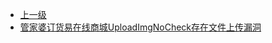 * [上一级](docs/wy876_poc/)
* [管家婆订货易在线商城UploadImgNoCheck存在文件上传漏洞](docs/wy876_poc/%E7%AE%A1%E5%AE%B6%E5%A9%86/%E7%AE%A1%E5%AE%B6%E5%A9%86%E8%AE%A2%E8%B4%A7%E6%98%93%E5%9C%A8%E7%BA%BF%E5%95%86%E5%9F%8EUploadImgNoCheck%E5%AD%98%E5%9C%A8%E6%96%87%E4%BB%B6%E4%B8%8A%E4%BC%A0%E6%BC%8F%E6%B4%9E.md)
